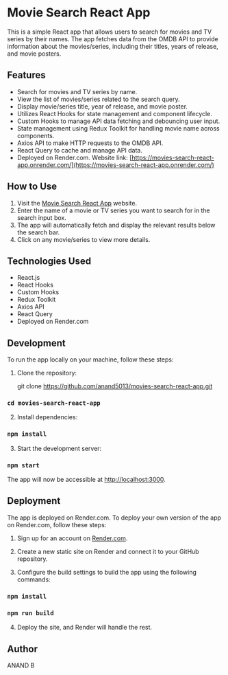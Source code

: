 # Movie Search React App

This is a simple React app that allows users to search for movies and TV series by their names. The app fetches data from the OMDB API to provide information about the movies/series, including their titles, years of release, and movie posters.

## Features

- Search for movies and TV series by name.
- View the list of movies/series related to the search query.
- Display movie/series title, year of release, and movie poster.
- Utilizes React Hooks for state management and component lifecycle.
- Custom Hooks to manage API data fetching and debouncing user input.
- State management using Redux Toolkit for handling movie name across components.
- Axios API to make HTTP requests to the OMDB API.
- React Query to cache and manage API data.
- Deployed on Render.com. Website link: [https://movies-search-react-app.onrender.com/](https://movies-search-react-app.onrender.com/)

## How to Use

1. Visit the [Movie Search React App](https://movies-search-react-app.onrender.com/) website.
2. Enter the name of a movie or TV series you want to search for in the search input box.
3. The app will automatically fetch and display the relevant results below the search bar.
4. Click on any movie/series to view more details.

## Technologies Used

- React.js
- React Hooks
- Custom Hooks
- Redux Toolkit
- Axios API
- React Query
- Deployed on Render.com

## Development

To run the app locally on your machine, follow these steps:

1. Clone the repository:

    git clone https://github.com/anand5013/movies-search-react-app.git
### `cd movies-search-react-app`

2. Install dependencies:

### `npm install`

3. Start the development server:

### `npm start`

The app will now be accessible at [http://localhost:3000](http://localhost:3000).

## Deployment

The app is deployed on Render.com. To deploy your own version of the app on Render.com, follow these steps:

1. Sign up for an account on [Render.com](https://render.com/).

2. Create a new static site on Render and connect it to your GitHub repository.

3. Configure the build settings to build the app using the following commands:

### `npm install`
### `npm run build`


4. Deploy the site, and Render will handle the rest.

## Author
ANAND B




